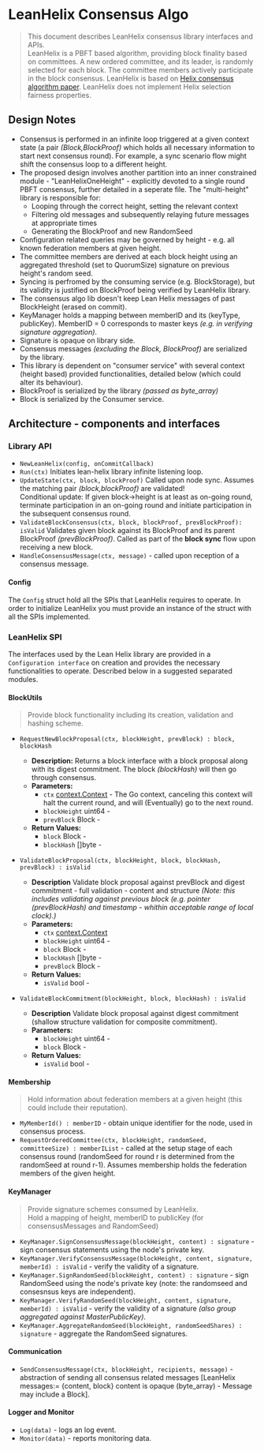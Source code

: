# LeanHelix Consensus Algo
> This document describes LeanHelix consensus library interfaces and APIs.\
> LeanHelix is a PBFT based algorithm, providing block finality based on committees. A new ordered committee, and its leader, is randomly selected for each block. The committee members actively participate in the block consensus.
> LeanHelix is based on [Helix consensus algorithm paper](https://orbs.com/helix-consensus-whitepaper/ "Helix consensus algorithm paper"). LeanHelix does not implement Helix selection fairness properties.

## Design Notes
* Consensus is performed in an infinite loop triggered at a given context state (a pair _(Block,BlockProof)_ which holds all necessary information to start next consensus round). For example, a sync scenario flow might shift the consensus loop to a different height.
* The proposed design involves another partition into an inner constrained module - "LeanHelixOneHeight" - explicitly devoted to a single round PBFT consensus, further detailed in a seperate file. The "multi-height" library is responsible for:
  * Looping through the correct height, setting the relevant context
  * Filtering old messages and subsequently relaying future messages at appropriate times
  * Generating the BlockProof and new RandomSeed
* Configuration related queries may be governed by height - e.g. all known federation members at given height.
* The committee members are derived at each block height using an aggregated threshold (set to QuorumSize) signature on previous height's random seed.
* Syncing is perfromed by the consuming service (e.g. BlockStorage), but its validity is justified on BlockProof being verified by LeanHelix library.
* The consensus algo lib doesn't keep Lean Helix messages of past BlockHeight (erased on commit).
* KeyManager holds a mapping between memberID and its (keyType, publicKey). MemberID = 0 corresponds to master keys _(e.g. in verifying signature aggregation)_.
* Signature is opaque on library side.
* Consensus messages _(excluding the Block, BlockProof)_ are serialized by the library. 
* This library is dependent on "consumer service" with several context (height based) provided functionalities, detailed below (which could alter its behaviour).
* BlockProof is serialized by the library _(passed as byte_array)_ 
* Block is serialized by the Consumer service. 



## Architecture - components and interfaces

### Library API

* `NewLeanHelix(config, onCommitCallback)`
* `Run(ctx)`
Initiates lean-helix library infinite listening loop.
* `UpdateState(ctx, block, blockProof)`
  Called upon node sync.  Assumes the matching pair _(block,blockProof)_ are validated!\
  Conditional update: If given block->height is at least as on-going round, terminate participation in an on-going round and initiate participation in the subsequent consensus round.
* `ValidateBlockConsensus(ctx, block, blockProof, prevBlockProof): isValid`
  Validates given block against its BlockProof and its parent BlockProof _(prevBlockProof)_. Called as part of the **block sync** flow upon receiving a new block.
* `HandleConsensusMessage(ctx, message)` - called upon reception of a consensus message.

#### Config
The `Config` struct hold all the SPIs that LeanHelix requires to operate. In order to initialize LeanHelix you must provide an instance of the struct with all the SPIs implemented. 

### LeanHelix SPI
The interfaces used by the Lean Helix library are provided in a `Configuration interface` on creation and provides the necessary functionalities to operate. Described below in a suggested separated modules. 

#### BlockUtils
> Provide block functionality including its creation, validation and hashing scheme. 
* `RequestNewBlockProposal(ctx, blockHeight, prevBlock) : block, blockHash`
    - **Description:** Returns a block interface with a block proposal along with its digest commitment. The block _(blockHash)_ will then go through consensus.
    - **Parameters:**
        - `ctx` [context.Context](https://golang.org/pkg/context/) - The Go context, canceling this context will halt the current round, and will (Eventually) go to the next round.
        - `blockHeight` uint64 -  
        - `prevBlock` Block -
    - **Return Values:**
        - `block` Block - 
        - `blockHash` []byte -  
        
* `ValidateBlockProposal(ctx, blockHeight, block, blockHash, prevBlock) : isValid`
    - **Description** Validate block proposal against prevBlock and digest commitment - full validation - content and structure _(Note: this includes validating against previous block _(e.g. pointer _(prevBlockHash)_ and timestamp - whithin acceptable range of local clock)_.)_
    - **Parameters:**
        - `ctx` [context.Context](https://golang.org/pkg/context/)
        - `blockHeight` uint64 -  
        - `block` Block -
        - `blockHash` []byte -  
        - `prevBlock` Block -
    - **Return Values:**
        - `isValid` bool - 
    
* `ValidateBlockCommitment(blockHeight, block, blockHash) : isValid` 
    - **Description** Validate block proposal against digest commitment (shallow structure validation for composite commitment). 
    - **Parameters:**
        - `blockHeight` uint64 -  
        - `block` Block -
    - **Return Values:**
        - `isValid` bool - 

#### Membership
> Hold information about federation members at a given height (this could include their reputation).
* `MyMemberId() : memberID` - obtain unique identifier for the node, used in consensus process.
* `RequestOrderedCommittee(ctx, blockHeight, randomSeed, committeeSize) : memberIList` -  called at the setup stage of each consensus round (randomSeed for round r is determined from the randomSeed at round r-1). Assumes membership holds the federation members of the given height.

#### KeyManager
> Provide signature schemes consumed by LeanHelix. \
> Hold a mapping of height, memberID to publicKey (for consensusMessages and RandomSeed)
* `KeyManager.SignConsensusMessage(blockHeight, content) : signature` - sign consensus statements using the node's private key. 
* `KeyManager.VerifyConsensusMessage(blockHeight, content, signature, memberId) : isValid` - verify the validity of a signature.
* `KeyManager.SignRandomSeed(blockHeight, content) : signature` - sign RandomSeed using the node's private key (note: the randomseed and consesnsus keys are independent). 
* `KeyManager.VerifyRandomSeed(blockHeight, content, signature, memberId) : isValid` - verify the validity of a signature _(also group aggregated against MasterPublicKey)_.
* `KeyManager.AggregateRandomSeed(blockHeight, randomSeedShares) : signature` - aggregate the RandomSeed signatures.

#### Communication
* `SendConsensusMessage(ctx, blockHeight, recipients, message)` - abstraction of sending all consensus related messages [LeanHelix messages:= {content, block} content is opaque (byte_array) - Message may include a Block].

<!-- I think it should be part fo the SendConsensusMessage, sent to a member list (non-committee)
* `BroadcastPostConsensusMessage(height, message)` - e.g. notify all non committee members of committed block
-->

#### Logger and Monitor 
* `Log(data)` - logs an log event. 
* `Monitor(data)` - reports monitoring data.
    
 
